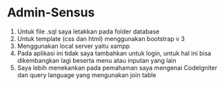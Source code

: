 # Admin-Sensus
1. Untuk file .sql saya letakkan pada folder database
2. Untuk template (css dan html) menggunakan bootstrap v 3
3. Menggunakan local server yaitu xampp
4. Pada aplikasi ini tidak saya tambahkan untuk login, untuk hal ini bisa dikembangkan lagi beserta menu atau inputan yang lain
5. Saya lebih menekankan pada pemahaman saya mengenai CodeIgniter dan query language yang mengunakan join table
